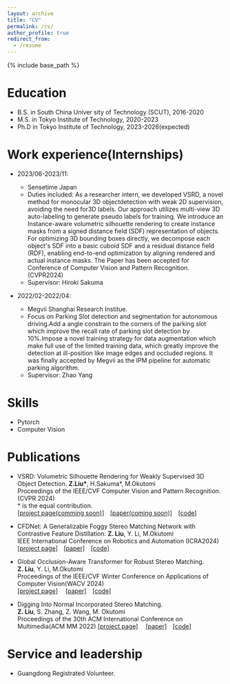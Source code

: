 ```yaml
---
layout: archive
title: "CV"
permalink: /cv/
author_profile: true
redirect_from:
  - /resume
---
```


{% include base_path %}

Education
======
* B.S. in South China Univer sity of Technology (SCUT), 2016-2020
* M.S. in Tokyo Institute of Technology, 2020-2023
* Ph.D in Tokyo Institute of Technology, 2023-2026(expected)

Work experience(Internships)
======
* 2023/06-2023/11: 
  * Sensetime Japan
  * Duties included: As a researcher intern, we developed VSRD, a novel method for monocular 3D objectdetection with weak 2D supervision, avoiding the need for3D labels. Our approach utilizes multi-view 3D auto-labeling to generate pseudo labels for training. We introduce an Instance-aware volumetric silhouette rendering to create instance masks from a signed distance field (SDF) representation of objects. For optimizing 3D bounding boxes directly, we decompose each object's SDF into a basic cuboid SDF and a residual distance field (RDF), enabling end-to-end optimization by aligning rendered and actual instance masks. The Paper has been accepted for Conference of Computer Vision and Pattern Recognition.(CVPR2024)
  * Supervisor: Hiroki Sakuma

* 2022/02-2022/04: 
  * Megvii Shanghai Research Institue.
  * Focus on Parking Slot detection and segmentation for autonomous driving.Add a angle constrain to the corners of the parking slot which improve the recall rate of parking slot detection by 10%.Impose a novel training strategy for data augmentation which make full use of the limited training data, which greatly improve the detection at ill-position like image edges and occluded regions. It was finally accepted by Megvii as the IPM pipeline for automatic parking algorithm.
  * Supervisor: Zhao Yang
  
Skills
======
* Pytorch 
* Computer Vision


Publications 
======
*  VSRD: Volumetric Silhouette Rendering for Weakly Supervised 3D Object Detection.
**Z.Liu\***, H.Sakuma\*, M.Okutomi  
Proceedings of the IEEE/CVF Computer Vision and Pattern Recognition. (CVPR 2024)  
\* is the equal contribution.  
[[project page(comming soon)]]()&emsp;[[paper(coming soon)]]()&emsp;[[code]](https://github.com/skmhrk1209/VSRD) 

*  CFDNet: A Generalizable Foggy Stereo Matching Network with Contrastive Feature Distillation.
**Z. Liu**, Y. Li, M.Okutomi  
IEEE International Conference on Robotics and Automation (ICRA2024)  
[[project page]](http://www.ok.sc.e.titech.ac.jp/res/FStereo/icra2024.html)&emsp;[[paper]](https://arxiv.org/abs/2402.18181)&emsp;[[code]]()  

* Global Occlusion-Aware Transformer for Robust Stereo Matching.  
**Z. Liu**, Y. Li, M.Okutomi  
Proceedings of the IEEE/CVF Winter Conference on Applications of Computer Vision(WACV 2024)  
[[project page]](http://www.ok.sc.e.titech.ac.jp/res/DeepSM/wacv2024.html)&emsp;
[[paper]](https://openaccess.thecvf.com/content/WACV2024/html/Liu_Global_Occlusion-Aware_Transformer_for_Robust_Stereo_Matching_WACV_2024_paper.html)&emsp;[[code]](https://github.com/Magicboomliu/GOAT)  


* Digging Into Normal Incorporated Stereo Matching.  
**Z. Liu**, S. Zhang, Z. Wang, M. Okutomi  
Proceedings of the 30th ACM International Conference on Multimedia(ACM MM 2022) 
[[project page]](http://www.ok.sc.e.titech.ac.jp/res/DeepSM/acmmm22.html)&emsp;
[[paper]](https://dl.acm.org/doi/abs/10.1145/3503161.3548312)&emsp;[[code]](https://github.com/Magicboomliu/NINet)  

  


Service and leadership
======
* Guangdong Registrated Volunteer.
